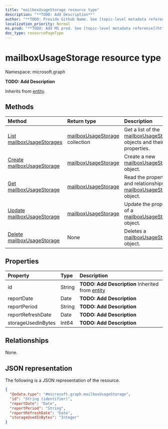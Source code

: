 ```yaml
---
title: "mailboxUsageStorage resource type"
description: "**TODO: Add Description**"
author: "**TODO: Provide Github Name. See [topic-level metadata reference](https://msgo.azurewebsites.net/add/document/guidelines/metadata.html#topic-level-metadata)**"
localization_priority: Normal
ms.prod: "**TODO: Add MS prod. See [topic-level metadata reference](https://msgo.azurewebsites.net/add/document/guidelines/metadata.html#topic-level-metadata)**"
doc_type: resourcePageType
---
```


# mailboxUsageStorage resource type

Namespace: microsoft.graph



**TODO: Add Description**


Inherits from [entity](../resources/entity.md).

## Methods
|Method|Return type|Description|
|:---|:---|:---|
|[List mailboxUsageStorages](../api/mailboxusagestorage-list.md)|[mailboxUsageStorage](../resources/mailboxusagestorage.md) collection|Get a list of the [mailboxUsageStorage](../resources/mailboxusagestorage.md) objects and their properties.|
|[Create mailboxUsageStorage](../api/mailboxusagestorage-create.md)|[mailboxUsageStorage](../resources/mailboxusagestorage.md)|Create a new [mailboxUsageStorage](../resources/mailboxusagestorage.md) object.|
|[Get mailboxUsageStorage](../api/mailboxusagestorage-get.md)|[mailboxUsageStorage](../resources/mailboxusagestorage.md)|Read the properties and relationships of a [mailboxUsageStorage](../resources/mailboxusagestorage.md) object.|
|[Update mailboxUsageStorage](../api/mailboxusagestorage-update.md)|[mailboxUsageStorage](../resources/mailboxusagestorage.md)|Update the properties of a [mailboxUsageStorage](../resources/mailboxusagestorage.md) object.|
|[Delete mailboxUsageStorage](../api/mailboxusagestorage-delete.md)|None|Deletes a [mailboxUsageStorage](../resources/mailboxusagestorage.md) object.|

## Properties
|Property|Type|Description|
|:---|:---|:---|
|id|String|**TODO: Add Description** Inherited from [entity](../resources/entity.md)|
|reportDate|Date|**TODO: Add Description**|
|reportPeriod|String|**TODO: Add Description**|
|reportRefreshDate|Date|**TODO: Add Description**|
|storageUsedInBytes|Int64|**TODO: Add Description**|

## Relationships
None.

## JSON representation
The following is a JSON representation of the resource.
<!-- {
  "blockType": "resource",
  "keyProperty": "id",
  "@odata.type": "microsoft.graph.mailboxUsageStorage",
  "baseType": "microsoft.graph.entity",
  "openType": false
}
-->
``` json
{
  "@odata.type": "#microsoft.graph.mailboxUsageStorage",
  "id": "String (identifier)",
  "reportDate": "Date",
  "reportPeriod": "String",
  "reportRefreshDate": "Date",
  "storageUsedInBytes": "Integer"
}
```

